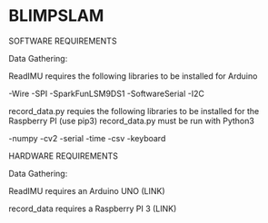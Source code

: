 # BLIMPSLAM

SOFTWARE REQUIREMENTS

Data Gathering:

ReadIMU requires the following libraries to be installed for Arduino

-Wire
-SPI
-SparkFunLSM9DS1
-SoftwareSerial
-I2C

record_data.py requies the following libraries to be installed for the Raspberry PI (use pip3)
record_data.py must be run with Python3

-numpy
-cv2
-serial
-time
-csv
-keyboard

HARDWARE REQUIREMENTS

Data Gathering:

ReadIMU requires an Arduino UNO (LINK)

record_data requires a Raspberry PI 3 (LINK)


